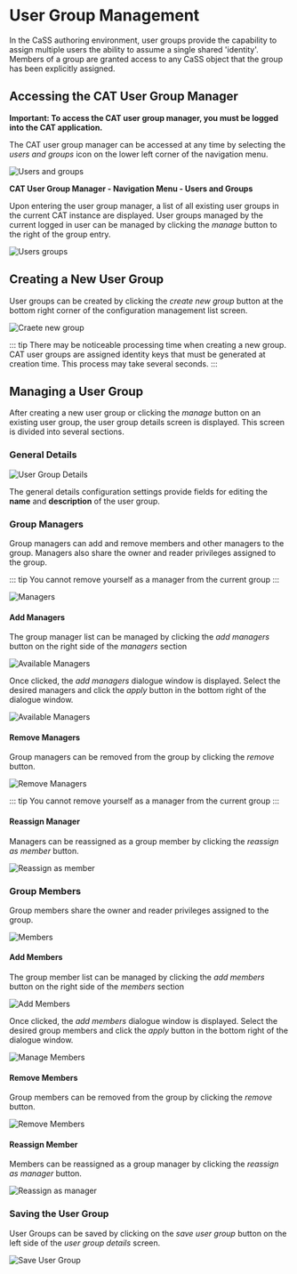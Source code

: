 # User Group Management

In the CaSS authoring environment, user groups provide the capability to assign multiple users the ability to assume a single shared &#39;identity&#39;. Members of a group are granted access to any CaSS object that the group has been explicitly assigned.


## Accessing the CAT User Group Manager

**Important: To access the CAT user group manager, you must be logged into the CAT application.**

The CAT user group manager can be accessed at any time by selecting the _users and groups_ icon on the lower left corner of the navigation menu.

![Users and groups](/docs/users-and-groups.png)

**CAT User Group Manager - Navigation Menu - Users and Groups**

Upon entering the user group manager, a list of all existing user groups in the current CAT instance are displayed. User groups managed by the current logged in user can be managed by clicking the _manage_ button to the right of the group entry.

![Users groups](/docs/users-groups.png)

## Creating a New User Group

User groups can be created by clicking the _create new group_ button at the bottom right corner of the configuration management list screen.

![Craete new group](/docs/create-new-group.png)

::: tip
There may be noticeable processing time when creating a new group. CAT user groups are assigned identity keys that must be generated at creation time. This process may take several seconds.
:::

## Managing a User Group

After creating a new user group or clicking the _manage_ button on an existing user group, the user group details screen is displayed. This screen is divided into several sections.

### General Details

![User Group Details](/docs/user-group-details.png)

The general details configuration settings provide fields for editing the **name** and **description** of the user group.

### Group Managers

Group managers can add and remove members and other managers to the group. Managers also share the owner and reader privileges assigned to the group.

::: tip
You cannot remove yourself as a manager from the current group
:::

![Managers](/docs/managers.png)

#### Add Managers

The group manager list can be managed by clicking the _add managers_ button on the right side of the _managers_ section

 ![Available Managers](/docs/add-managers.png)

Once clicked, the _add managers_ dialogue window is displayed. Select the desired managers and click the _apply_ button in the bottom right of the dialogue window.

![Available Managers](/docs/available-managers.png)

#### Remove Managers

Group managers can be removed from the group by clicking the _remove_ button.

![Remove Managers](/docs/remove-managers.png)

::: tip
You cannot remove yourself as a manager from the current group
:::

#### Reassign Manager

Managers can be reassigned as a group member by clicking the _reassign as member_ button.

![Reassign as member](/docs/reassign-as-member.png)

### Group Members

Group members share the owner and reader privileges assigned to the group.

![Members](/docs/members.png)

#### Add Members

The group member list can be managed by clicking the _add members_ button on the right side of the _members_ section

 ![Add Members](/docs/add-members.png)

Once clicked, the _add members_ dialogue window is displayed. Select the desired group members and click the _apply_ button in the bottom right of the dialogue window.

![Manage Members](/docs/available-members.png)

#### Remove Members

Group members can be removed from the group by clicking the _remove_ button.

![Remove Members](/docs/remove.png)

#### Reassign Member

Members can be reassigned as a group manager by clicking the _reassign as manager_ button.

![Reassign as manager](/docs/reassign-as-manager.png)

### Saving the User Group

User Groups can be saved by clicking on the _save user group_ button on the left side of the _user group details_ screen.

![Save User Group](/docs/save-user-group.png)
